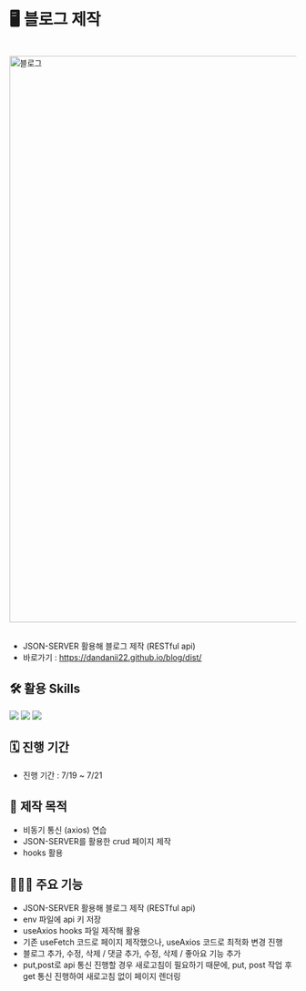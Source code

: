 # 🖥️ 블로그 제작

<br>

<img width="995" alt="블로그" src="https://github.com/user-attachments/assets/0d52c812-1789-4e92-85a0-f2d2b6ac560b">

<br>
<br>

- JSON-SERVER 활용해 블로그 제작 (RESTful api) </br>
- 바로가기 : https://dandanii22.github.io/blog/dist/

## 🛠 활용 Skills 
<img src="https://img.shields.io/badge/HTML5-E34F26?style=flat&logo=HTML5&logoColor=white" /> <img src="https://img.shields.io/badge/CSS3-1572B6?style=flat&logo=CSS3&logoColor=white" /> 
 <img src="https://img.shields.io/badge/React-61DAFB?style=flat&logo=React&logoColor=white" />

## 🗓️ 진행 기간
- 진행 기간 : 7/19 ~ 7/21

## 🎯 제작 목적
-  비동기 통신 (axios) 연습
-  JSON-SERVER를 활용한 crud 페이지 제작
- hooks 활용
  

## 👩🏻‍💻 주요 기능
- JSON-SERVER 활용해 블로그 제작 (RESTful api) 
- env 파일에 api 키 저장
- useAxios hooks 파일 제작해 활용
- 기존 useFetch 코드로 페이지 제작했으나, useAxios 코드로 최적화 변경 진행
- 블로그 추가, 수정, 삭제 / 댓글 추가, 수정, 삭제 / 좋아요 기능 추가
- put,post로 api 통신 진행할 경우 새로고침이 필요하기 때문에, put, post 작업 후 get 통신 진행하여 새로고침 없이 페이지 렌더링

